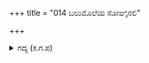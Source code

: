 +++
title = "014 ಬಲುಮೊಲೆಯ ಸೋಙ್ಕಿನಲಿ"

+++

<details><summary>ಗದ್ಯ (ಕ.ಗ.ಪ) </summary>

14. ಸ್ತನ ಸ್ಪರ್ಶದಿಂದಲೇ ತಪಸ್ವಿಗಳನ್ನು(ಮುಗ್ಧರನ್ನು) ಮರುಳುಗೊಳಿಸುತ್ತೇವೆ. ಇಂದ್ರಿಯಗಳನ್ನು ಗೆದ್ದವರನ್ನು ಕಡೆಗಣ್ಣನೋಟವೆಂಬ ಖಡ್ಗದಿಂದಲೇ ಕತ್ತರಿಸುತ್ತೇವೆ. ಕಿರುನಗೆಯಿಂದಲೇ ವೇದ ಪಾರಾಯಣ ಮಾಡುವವರ ಮನಸ್ಸನ್ನು ಕಲಕಿ, ವೇದಾಂತ ನಿಷ್ಠರನ್ನು ಹೊರಳಿಸುತ್ತೇವೆ. ನಮ್ಮನ್ನು ಲೋಕದಲ್ಲಿ ಯಾರು ಎದುರಿಸಬಲ್ಲರು?
</details>
